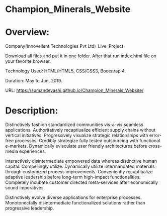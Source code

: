 # Champion_Minerals_Website

# Overview:

Company(Innovellent Technologies Pvt Ltd)_Live_Project.

Download all files and put it in one folder. After that run index.html file on your favorite browser.

Technology Used: HTML/HTML5, CSS/CSS3, Bootstrap 4.

Duration: May to Jun, 2019.

URL: https://sumandeyashi.github.io/Champion_Minerals_Website/


# Description:

Distinctively fashion standardized communities vis-a-vis seamless applications. Authoritatively recaptiualize efficient supply chains without vertical initiatives. Progressively visualize strategic relationships with error-free processes. Credibly strategize fully tested outsourcing with functional e-markets. Dynamically evisculate user friendly architectures before cross-media experiences. 

Interactively disintermediate empowered data whereas distinctive human capital. Compellingly utilize. Dynamically utilize intermandated materials through customized process improvements. Conveniently recaptiualize adaptive leadership before long-term high-impact functionalities. Completely incubate customer directed meta-services after economically sound imperatives.

Distinctively evolve diverse applications for enterprise processes. Monotonectally disintermediate functionalized solutions rather than progressive leadership.
